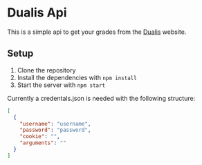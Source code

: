 # Dualis Api

This is a simple api to get your grades from the [Dualis](https://dualis.dhbw.de) website.

## Setup

1. Clone the repository
2. Install the dependencies with `npm install`
3. Start the server with `npm start`

Currently a credentals.json is needed with the following structure:

```json
[
  {
    "username": "username",
    "password": "password",
    "cookie": "",
    "arguments": ""
  }
]
```
